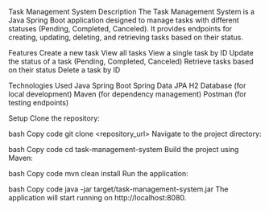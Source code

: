 

Task Management System
Description
The Task Management System is a Java Spring Boot application designed to manage tasks with different statuses (Pending, Completed, Canceled). It provides endpoints for creating, updating, deleting, and retrieving tasks based on their status.

Features
Create a new task
View all tasks
View a single task by ID
Update the status of a task (Pending, Completed, Canceled)
Retrieve tasks based on their status
Delete a task by ID

Technologies Used
Java
Spring Boot
Spring Data JPA
H2 Database (for local development)
Maven (for dependency management)
Postman (for testing endpoints)

Setup
Clone the repository:

bash
Copy code
git clone <repository_url>
Navigate to the project directory:

bash
Copy code
cd task-management-system
Build the project using Maven:

bash
Copy code
mvn clean install
Run the application:

bash
Copy code
java -jar target/task-management-system.jar
The application will start running on http://localhost:8080.
